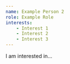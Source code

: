 ```yaml
---
name: Example Person 2
role: Example Role
interests:
    - Interest 1
    - Interest 2
    - Interest 3
---
```



I am interested in...